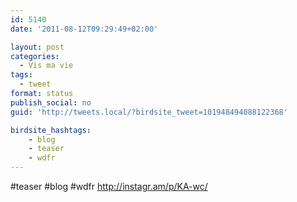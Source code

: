 ```yaml
---
id: 5140
date: '2011-08-12T09:29:49+02:00'

layout: post
categories:
  - Vis ma vie
tags:
  - tweet
format: status
publish_social: no
guid: 'http://tweets.local/?birdsite_tweet=101948494088122368'

birdsite_hashtags:
    - blog
    - teaser
    - wdfr
---
```


\#teaser #blog #wdfr http://instagr.am/p/KA-wc/